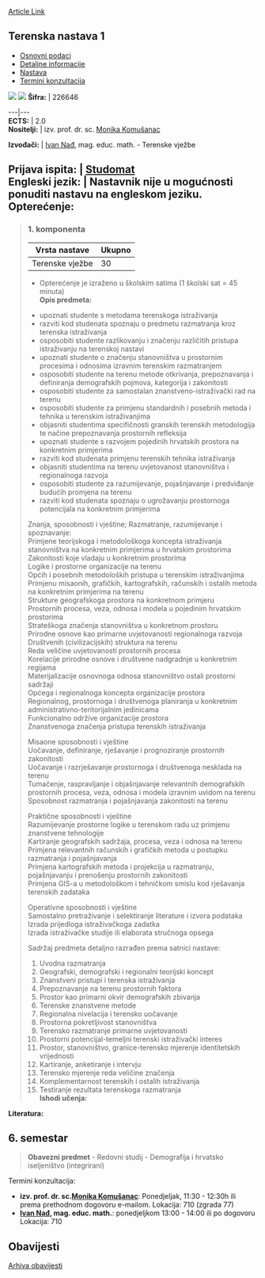 [Article Link](https://www.fhs.hr/predmet/ternas1)

## Terenska nastava 1
  * [Osnovni podaci](https://www.fhs.hr/predmet/ternas1#v1id-904881_38334_1_0 "Osnovni podaci")
  * [Detaljne informacije](https://www.fhs.hr/predmet/ternas1#v1id-904881_38334_1_1 "Detaljne informacije")
  * [Nastava](https://www.fhs.hr/predmet/ternas1#v1id-904881_38334_1_2 "Nastava")
  * [Termini konzultacija](https://www.fhs.hr/predmet/ternas1#v1id-904881_38334_1_3 "Termini konzultacija")


[![](https://www.fhs.hr/img/flags/gif/hr.gif)](https://www.fhs.hr/predmet/ternas1) [![](https://www.fhs.hr/img/flags/gif/gb.gif)](https://www.fhs.hr/en/course/fie1)
**Šifra:** |  226646  
  
---|---  
**ECTS:** |  2.0   
**Nositelji:** |  izv. prof. dr. sc. [Monika Komušanac](https://www.fhs.hr/djelatnik/monika.komusanac)   
  
**Izvođači:** |  [Ivan Nađ](https://www.fhs.hr/djelatnik/ivan.nadj), mag. educ. math. - Terenske vježbe  
  
**Prijava ispita:** |  [Studomat](http://www.isvu.hr/studomat)  
**Engleski jezik:** |  Nastavnik nije u mogućnosti ponuditi nastavu na engleskom jeziku.   
**Opterećenje:**  
---  
> ### 1. komponenta
> | Vrsta nastave | Ukupno  
> ---|---  
> Terenske vježbe | 30  
> * Opterećenje je izraženo u školskim satima (1 školski sat = 45 minuta)   
**Opis predmeta:**  
> - upoznati studente s metodama terenskoga istraživanja   
>  - razviti kod studenata spoznaju o predmetu razmatranja kroz terenska istraživanja   
>  - osposobiti studente razlikovanju i značenju različitih pristupa istraživanju na terenskoj nastavi   
>  - upoznati studente o značenju stanovništva u prostornim procesima i odnosima izravnim terenskim razmatranjem   
>  - osposobiti studente na terenu metode otkrivanja, prepoznavanja i definiranja demografskih pojmova, kategorija i zakonitosti   
>  - osposobiti studente za samostalan znanstveno-istraživački rad na terenu   
>  - osposobiti studente za primjenu standardnih i posebnih metoda i tehnika u terenskim istraživanjima   
>  - objasniti studentima specifičnosti granskih terenskih metodologija te načine prepoznavanja prostornih refleksija   
>  - upoznati studente s razvojem pojedinih hrvatskih prostora na konkretnim primjerima  
>  - razviti kod studenata primjenu terenskih tehnika istraživanja   
>  - objasniti studentima na terenu uvjetovanost stanovništva i regionalnoga razvoja   
>  - osposobiti studente za razumijevanje, pojašnjavanje i predviđanje budućih promjena na terenu   
>  - razviti kod studenata spoznaju o ugrožavanju prostornoga potencijala na konkretnim primjerima   
>    
>  Znanja, sposobnosti i vještine; Razmatranje, razumijevanje i spoznavanje:   
>  Primjene teorijskoga i metodološkoga koncepta istraživanja stanovništva na konkretnim primjerima u hrvatskim prostorima   
>  Zakonitosti koje vladaju u konkretnim prostorima  
>  Logike i prostorne organizacije na terenu  
>  Općih i posebnih metodoloških pristupa u terenskim istraživanjima   
>  Primjenu misaonih, grafičkih, kartografskih, računskih i ostalih metoda na konkretnim primjerima na terenu  
>  Strukture geografskoga prostora na konkretnom primjeru  
>  Prostornih procesa, veza, odnosa i modela u pojedinim hrvatskim prostorima  
>  Strateškoga značenja stanovništva u konkretnom prostoru  
>  Prirodne osnove kao primarne uvjetovanosti regionalnoga razvoja  
>  Društvenih (civilizacijskih) struktura na terenu  
>  Reda veličine uvjetovanosti prostornih procesa  
>  Korelacije prirodne osnove i društvene nadgradnje u konkretnim regijama  
>  Materijalizacije osnovnoga odnosa stanovništvo ostali prostorni sadržaji  
>  Općega i regionalnoga koncepta organizacije prostora  
>  Regionalnog, prostornoga i društvenoga planiranja u konkretnim administrativno-teritorijalnim jedinicama  
>  Funkcionalno održive organizacije prostora  
>  Znanstvenoga značenja pristupa terenskih istraživanja   
>    
>  Misaone sposobnosti i vještine   
>  Uočavanje, definiranje, rješavanje i prognoziranje prostornih zakonitosti  
>  Uočavanje i razrješavanje prostornoga i društvenoga nesklada na terenu  
>  Tumačenje, raspravljanje i objašnjavanje relevantnih demografskih prostornih procesa, veza, odnosa i modela izravnim uvidom na terenu  
>  Sposobnost razmatranja i pojašnjavanja zakonitosti na terenu   
>    
>  Praktične sposobnosti i vještine  
>  Razumijevanje prostorne logike u terenskom radu uz primjenu znanstvene tehnologije  
>  Kartiranje geografskih sadržaja, procesa, veza i odnosa na terenu  
>  Primjena relevantnih računskih i grafičkih metoda u postupku razmatranja i pojašnjavanja  
>  Primjena kartografskih metoda i projekcija u razmatranju, pojašnjavanju i prenošenju prostornih zakonitosti  
>  Primjena GIS-a u metodološkom i tehničkom smislu kod rješavanja terenskih zadataka  
>    
>  Operativne sposobnosti i vještine   
>  Samostalno pretraživanje i selektiranje literature i izvora podataka  
>  Izrada prijedloga istraživačkoga zadatka  
>  Izrada istraživačke studije ili elaborata stručnoga opsega   
>    
>  Sadržaj predmeta detaljno razrađen prema satnici nastave:  
>  1. Uvodna razmatranja  
>  2. Geografski, demografski i regionalni teorijski koncept  
>  3. Znanstveni pristupi i terenska istraživanja   
>  4. Prepoznavanje na terenu prostornih faktora   
>  5. Prostor kao primarni okvir demografskih zbivanja   
>  6. Terenske znanstvene metode  
>  7. Regionalna nivelacija i terensko uočavanje   
>  8. Prostorna pokretljivost stanovništva  
>  9. Terensko razmatranje primarne uvjetovanosti   
>  10. Prostorni potencijal-temeljni terenski istraživački interes  
>  11. Prostor, stanovništvo, granice-terensko mjerenje identitetskih vrijednosti  
>  12. Kartiranje, anketiranje i intervju  
>  13. Terensko mjerenje reda veličine značenja  
>  14. Komplementarnost terenskih i ostalih istraživanja  
>  15. Testiranje rezultata terenskoga razmatranja  
**Ishodi učenja:**  

  
**Literatura:**  

  
**6. semestar**  
---  
> **Obavezni predmet** - Redovni studij - Demografija i hrvatsko iseljeništvo (integrirani)  
>   
Termini konzultacija: 
  * **izv. prof. dr. sc.[Monika Komušanac](https://www.fhs.hr/djelatnik/monika.komusanac)**: 
Ponedjeljak, 11:30 - 12:30h ili prema prethodnom dogovoru e-mailom.
Lokacija: 710 (zgrada 77) 
  * **[Ivan Nađ](https://www.fhs.hr/djelatnik/ivan.nadj), mag. educ. math.**: 
ponedjeljkom 13:00 - 14:00 ili po dogovoru
Lokacija: 710 


## Obavijesti
[Arhiva obavijesti](https://www.fhs.hr/predmet/ternas1?@=21g9r#news_121116 "Arhiva obavijesti")
